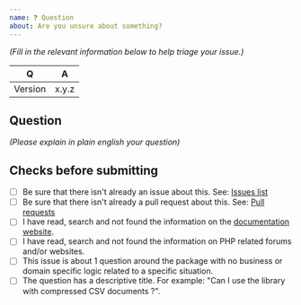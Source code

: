 ```yaml
---
name: ❓ Question
about: Are you unsure about something?
---
```


_(Fill in the relevant information below to help triage your issue.)_

|    Q        |   A
|------------ | ------
| Version     | x.y.z

## Question

_(Please explain in plain english your question)_

## Checks before submitting

* [ ] Be sure that there isn't already an issue about this. See: [Issues list](https://github.com/bakame-php/laravel-intl-formatter/issues)
* [ ] Be sure that there isn't already a pull request about this. See: [Pull requests](https://github.com/bakame-php/laravel-intl-formatter/pulls)
* [ ] I have read, search and not found the information on the [documentation website](https://csv.thephpleague.com).
* [ ] I have read, search and not found the information on PHP related forums and/or websites.
* [ ] This issue is about 1 question around the package with no business or domain specific logic related to a specific situation.
* [ ] The question has a descriptive title. For example:  "Can I use the library with compressed CSV documents ?".
